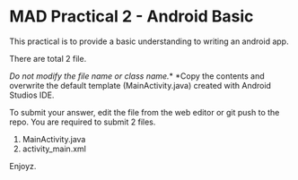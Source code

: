 # MAD Practical 2 - Android Basic
This practical is to provide a basic understanding to writing an android app.

There are total 2 file.

*Do not modify the file name or class name.**
*Copy the contents and overwrite the default template (MainActivity.java) created with Android Studios IDE.

To submit your answer, edit the file from the web editor or git push to the repo.
You are required to submit 2 files.
1. MainActivity.java
2. activity_main.xml

Enjoyz.
